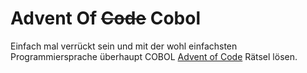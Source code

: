 # Advent Of <strike>Code</strike> Cobol

Einfach mal verrückt sein und mit der wohl einfachsten Programmiersprache überhaupt COBOL [Advent of Code](https://adventofcode.com/2024) Rätsel lösen.
